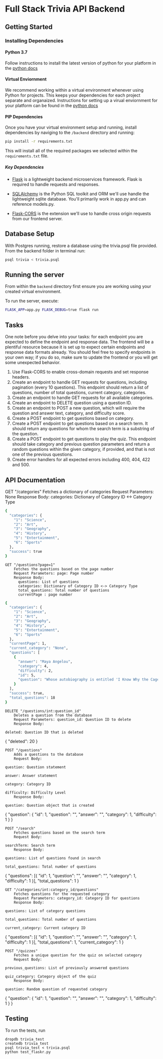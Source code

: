 # Full Stack Trivia API Backend

## Getting Started

### Installing Dependencies

#### Python 3.7

Follow instructions to install the latest version of python for your platform in the [python docs](https://docs.python.org/3/using/unix.html#getting-and-installing-the-latest-version-of-python)

#### Virtual Enviornment

We recommend working within a virtual environment whenever using Python for projects. This keeps your dependencies for each project separate and organaized. Instructions for setting up a virual enviornment for your platform can be found in the [python docs](https://packaging.python.org/guides/installing-using-pip-and-virtual-environments/)

#### PIP Dependencies

Once you have your virtual environment setup and running, install dependencies by naviging to the `/backend` directory and running:

```bash
pip install -r requirements.txt
```

This will install all of the required packages we selected within the `requirements.txt` file.

##### Key Dependencies

- [Flask](http://flask.pocoo.org/)  is a lightweight backend microservices framework. Flask is required to handle requests and responses.

- [SQLAlchemy](https://www.sqlalchemy.org/) is the Python SQL toolkit and ORM we'll use handle the lightweight sqlite database. You'll primarily work in app.py and can reference models.py. 

- [Flask-CORS](https://flask-cors.readthedocs.io/en/latest/#) is the extension we'll use to handle cross origin requests from our frontend server. 

## Database Setup
With Postgres running, restore a database using the trivia.psql file provided. From the backend folder in terminal run:
```bash
psql trivia < trivia.psql
```

## Running the server

From within the `backend` directory first ensure you are working using your created virtual environment.

To run the server, execute:

```bash
FLASK_APP=app.py FLASK_DEBUG=true flask run
```


## Tasks

One note before you delve into your tasks: for each endpoint you are expected to define the endpoint and response data. The frontend will be a plentiful resource because it is set up to expect certain endpoints and response data formats already. You should feel free to specify endpoints in your own way; if you do so, make sure to update the frontend or you will get some unexpected behavior. 

1. Use Flask-CORS to enable cross-domain requests and set response headers. 
2. Create an endpoint to handle GET requests for questions, including pagination (every 10 questions). This endpoint should return a list of questions, number of total questions, current category, categories. 
3. Create an endpoint to handle GET requests for all available categories. 
4. Create an endpoint to DELETE question using a question ID. 
5. Create an endpoint to POST a new question, which will require the question and answer text, category, and difficulty score. 
6. Create a POST endpoint to get questions based on category. 
7. Create a POST endpoint to get questions based on a search term. It should return any questions for whom the search term is a substring of the question. 
8. Create a POST endpoint to get questions to play the quiz. This endpoint should take category and previous question parameters and return a random questions within the given category, if provided, and that is not one of the previous questions. 
9. Create error handlers for all expected errors including 400, 404, 422 and 500. 



## API Documentation
GET "/categories"
    Fetches a dictionary of categories
    Request Parameters: None
    Response Body: categories: Dictionary of Category ID <-> Category Type
  ```bash
  {
    "categories": {
      "1": "Science",
      "2": "Art",
      "3": "Geography",
      "4": "History",
      "5": "Entertainment",
      "6": "Sports"
    },
    "success": true
  }
  ```

    GET "/questions?page=1"
        Fetches the questions based on the page number
        Request Parameters: page: Page number
        Response Body:
          questions: List of questions
          categories: Dictionary of Category ID <-> Category Type
          total_questions: Total number of questions
          currentPage : page number
```bash
{
  "categories": {
    "1": "Science",
    "2": "Art",
    "3": "Geography",
    "4": "History",
    "5": "Entertainment",
    "6": "Sports"
  },
  "currentPage": 1,
  "current_category": "None",
  "questions": [
    {
      "answer": "Maya Angelou",
      "category": 4,
      "difficulty": 2,
      "id": 5,
      "question": "Whose autobiography is entitled 'I Know Why the Caged Bird Sings'?"
    }
  ],
  "success": true,
  "total_questions": 18
}
```
    DELETE "/questions/int:question_id"
        Deletes a question from the database
        Request Parameters: question_id: Question ID to delete
        Response Body:

    deleted: Question ID that is deleted

{
  "deleted": 20
}

    POST "/questions"
        Adds a questions to the database
        Request Body:

    question: Question statement

    answer: Answer statement

    category: Category ID

    difficulty: Difficulty Level
        Response Body:

    question: Question object that is created

{
  "question": {
    "id": 1,
    "question": "",
    "answer": "",
    "category": 1,
    "difficulty": 1
  }
}

    POST "/search"
        Fetches questions based on the search term
        Request Body:

    searchTerm: Search term
        Response Body:

    questions: List of questions found in search

    total_questions: Total number of questions

{
  "questions": [{
    "id": 1,
    "question": "",
    "answer": "",
    "category": 1,
    "difficulty": 1
  }],
  "total_questions": 1
}

    GET "/categories/int:category_id/questions"
        Fetches questions for the requested category
        Request Parameters: category_id: Category ID for questions
        Response Body:

    questions: List of category questions

    total_questions: Total number of questions

    current_category: Current category ID

{
  "questions": [{
    "id": 1,
    "question": "",
    "answer": "",
    "category": 1,
    "difficulty": 1
  }],
  "total_questions": 1,
  "current_category": 1
}

    POST "/quizzes"
        Fetches a unique question for the quiz on selected category
        Request Body:

    previous_questions: List of previously answered questions

    quiz_category: Category object of the quiz
        Response Body:

    question: Random question of requested category

{
  "question": {
    "id": 1,
    "question": "",
    "answer": "",
    "category": 1,
    "difficulty": 1
  }
}

## Testing
To run the tests, run
```
dropdb trivia_test
createdb trivia_test
psql trivia_test < trivia.psql
python test_flaskr.py
```
